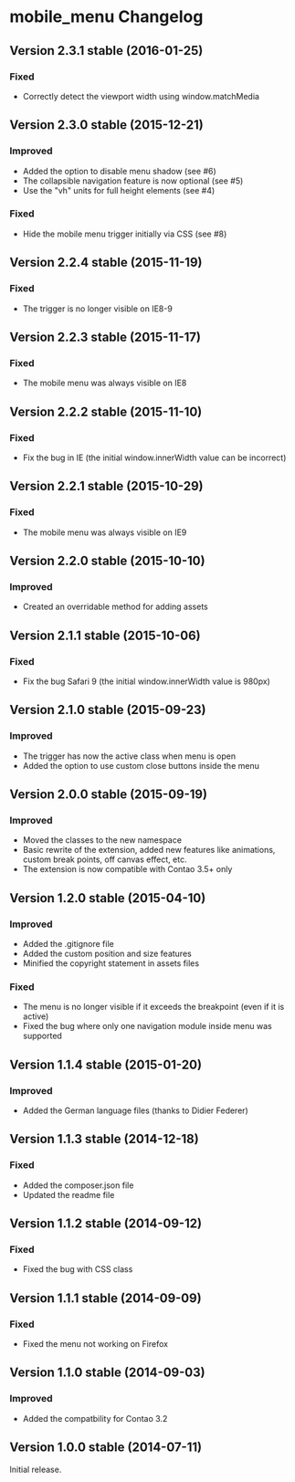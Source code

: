 mobile_menu Changelog
=====================

Version 2.3.1 stable (2016-01-25)
---------------------------------

### Fixed
- Correctly detect the viewport width using window.matchMedia


Version 2.3.0 stable (2015-12-21)
---------------------------------

### Improved
- Added the option to disable menu shadow (see #6)
- The collapsible navigation feature is now optional (see #5)
- Use the "vh" units for full height elements (see #4)

### Fixed
- Hide the mobile menu trigger initially via CSS (see #8)


Version 2.2.4 stable (2015-11-19)
---------------------------------

### Fixed
- The trigger is no longer visible on IE8-9


Version 2.2.3 stable (2015-11-17)
---------------------------------

### Fixed
- The mobile menu was always visible on IE8


Version 2.2.2 stable (2015-11-10)
---------------------------------

### Fixed
- Fix the bug in IE (the initial window.innerWidth value can be incorrect) 


Version 2.2.1 stable (2015-10-29)
---------------------------------

### Fixed
- The mobile menu was always visible on IE9


Version 2.2.0 stable (2015-10-10)
---------------------------------

### Improved
- Created an overridable method for adding assets


Version 2.1.1 stable (2015-10-06)
---------------------------------

### Fixed
- Fix the bug Safari 9 (the initial window.innerWidth value is 980px)


Version 2.1.0 stable (2015-09-23)
---------------------------------

### Improved
- The trigger has now the active class when menu is open
- Added the option to use custom close buttons inside the menu


Version 2.0.0 stable (2015-09-19)
---------------------------------

### Improved
- Moved the classes to the new namespace
- Basic rewrite of the extension, added new features like animations, custom break points, off canvas effect, etc.
- The extension is now compatible with Contao 3.5+ only


Version 1.2.0 stable (2015-04-10)
---------------------------------

### Improved
- Added the .gitignore file
- Added the custom position and size features
- Minified the copyright statement in assets files

### Fixed
- The menu is no longer visible if it exceeds the breakpoint (even if it is active)
- Fixed the bug where only one navigation module inside menu was supported


Version 1.1.4 stable (2015-01-20)
---------------------------------

### Improved
- Added the German language files (thanks to Didier Federer)


Version 1.1.3 stable (2014-12-18)
---------------------------------

### Fixed
- Added the composer.json file
- Updated the readme file


Version 1.1.2 stable (2014-09-12)
---------------------------------

### Fixed
- Fixed the bug with CSS class


Version 1.1.1 stable (2014-09-09)
---------------------------------

### Fixed
- Fixed the menu not working on Firefox


Version 1.1.0 stable (2014-09-03)
---------------------------------

### Improved
- Added the compatbility for Contao 3.2


Version 1.0.0 stable (2014-07-11)
---------------------------------

Initial release.